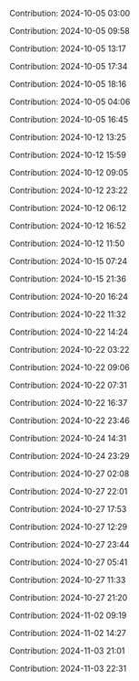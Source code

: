 Contribution: 2024-10-05 03:00

Contribution: 2024-10-05 09:58

Contribution: 2024-10-05 13:17

Contribution: 2024-10-05 17:34

Contribution: 2024-10-05 18:16

Contribution: 2024-10-05 04:06

Contribution: 2024-10-05 16:45

Contribution: 2024-10-12 13:25

Contribution: 2024-10-12 15:59

Contribution: 2024-10-12 09:05

Contribution: 2024-10-12 23:22

Contribution: 2024-10-12 06:12

Contribution: 2024-10-12 16:52

Contribution: 2024-10-12 11:50

Contribution: 2024-10-15 07:24

Contribution: 2024-10-15 21:36

Contribution: 2024-10-20 16:24

Contribution: 2024-10-22 11:32

Contribution: 2024-10-22 14:24

Contribution: 2024-10-22 03:22

Contribution: 2024-10-22 09:06

Contribution: 2024-10-22 07:31

Contribution: 2024-10-22 16:37

Contribution: 2024-10-22 23:46

Contribution: 2024-10-24 14:31

Contribution: 2024-10-24 23:29

Contribution: 2024-10-27 02:08

Contribution: 2024-10-27 22:01

Contribution: 2024-10-27 17:53

Contribution: 2024-10-27 12:29

Contribution: 2024-10-27 23:44

Contribution: 2024-10-27 05:41

Contribution: 2024-10-27 11:33

Contribution: 2024-10-27 21:20

Contribution: 2024-11-02 09:19

Contribution: 2024-11-02 14:27

Contribution: 2024-11-03 21:01

Contribution: 2024-11-03 22:31

